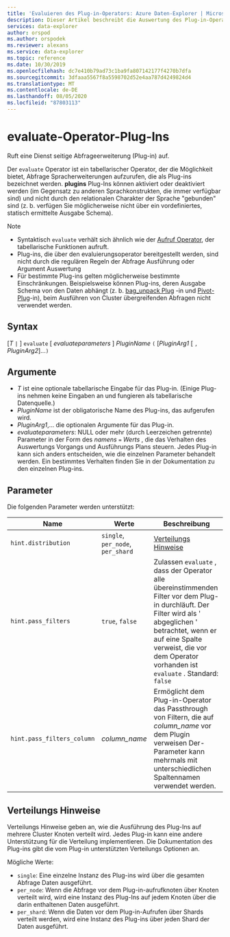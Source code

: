 ```yaml
---
title: 'Evaluieren des Plug-in-Operators: Azure Daten-Explorer | Microsoft-Dokumentation'
description: Dieser Artikel beschreibt die Auswertung des Plug-in-Operators in Azure Daten-Explorer.
services: data-explorer
author: orspod
ms.author: orspodek
ms.reviewer: alexans
ms.service: data-explorer
ms.topic: reference
ms.date: 10/30/2019
ms.openlocfilehash: dc7e410b79ad73c1ba9fa807142177f4270b7dfa
ms.sourcegitcommit: 3dfaaa5567f8a5598702d52e4aa787d4249824d4
ms.translationtype: MT
ms.contentlocale: de-DE
ms.lasthandoff: 08/05/2020
ms.locfileid: "87803113"
---
```

# <a name="evaluate-operator-plugins"></a>evaluate-Operator-Plug-Ins

Ruft eine Dienst seitige Abfrageerweiterung (Plug-in) auf.

Der `evaluate` Operator ist ein tabellarischer Operator, der die Möglichkeit bietet, Abfrage Spracherweiterungen aufzurufen, die als Plug-ins bezeichnet werden. **plugins** Plug-Ins können aktiviert oder deaktiviert werden (im Gegensatz zu anderen Sprachkonstrukten, die immer verfügbar sind) und nicht durch den relationalen Charakter der Sprache "gebunden" sind (z. b. verfügen Sie möglicherweise nicht über ein vordefiniertes, statisch ermittelte Ausgabe Schema).

> [!NOTE]
> * Syntaktisch `evaluate` verhält sich ähnlich wie der [Aufruf Operator](./invokeoperator.md), der tabellarische Funktionen aufruft.
> * Plug-ins, die über den evaluierungsoperator bereitgestellt werden, sind nicht durch die regulären Regeln der Abfrage Ausführung oder Argument Auswertung
> * Für bestimmte Plug-ins gelten möglicherweise bestimmte Einschränkungen. Beispielsweise können Plug-ins, deren Ausgabe Schema von den Daten abhängt (z. b. [bag_unpack Plug](./bag-unpackplugin.md) -in und [Pivot-Plug](./pivotplugin.md)-in), beim Ausführen von Cluster übergreifenden Abfragen nicht verwendet werden.

## <a name="syntax"></a>Syntax 

[*T* `|` ] `evaluate` [ *evaluateparameters* ] *PluginName* `(` [*PluginArg1* [ `,` *PluginArg2*]...`)`

## <a name="arguments"></a>Argumente

* *T* ist eine optionale tabellarische Eingabe für das Plug-in. (Einige Plug-ins nehmen keine Eingaben an und fungieren als tabellarische Datenquelle.)
* *PluginName* ist der obligatorische Name des Plug-ins, das aufgerufen wird.
* *PluginArg1*,... die optionalen Argumente für das Plug-in.
* *evaluateparameters*: NULL oder mehr (durch Leerzeichen getrennte) Parameter in der Form des *namens* `=` *Werts* , die das Verhalten des Auswertungs Vorgangs und Ausführungs Plans steuern. Jedes Plug-in kann sich anders entscheiden, wie die einzelnen Parameter behandelt werden. Ein bestimmtes Verhalten finden Sie in der Dokumentation zu den einzelnen Plug-ins.  

## <a name="parameters"></a>Parameter

Die folgenden Parameter werden unterstützt: 

  |Name                |Werte                           |Beschreibung                                |
  |--------------------|---------------------------------|-------------------------------------------|
  |`hint.distribution` |`single`, `per_node`, `per_shard`| [Verteilungs Hinweise](#distribution-hints) |
  |`hint.pass_filters` |`true`, `false`| Zulassen `evaluate` , dass der Operator alle übereinstimmenden Filter vor dem Plug-in durchläuft. Der Filter wird als ' abgeglichen ' betrachtet, wenn er auf eine Spalte verweist, die vor dem Operator vorhanden ist `evaluate` . Standard: `false` |
  |`hint.pass_filters_column` |*column_name*| Ermöglicht dem Plug-in-Operator das Passthrough von Filtern, die auf *column_name* vor dem Plugin verweisen Der-Parameter kann mehrmals mit unterschiedlichen Spaltennamen verwendet werden. |

## <a name="distribution-hints"></a>Verteilungs Hinweise

Verteilungs Hinweise geben an, wie die Ausführung des Plug-Ins auf mehrere Cluster Knoten verteilt wird. Jedes Plug-in kann eine andere Unterstützung für die Verteilung implementieren. Die Dokumentation des Plug-ins gibt die vom Plug-in unterstützten Verteilungs Optionen an.

Mögliche Werte:

* `single`: Eine einzelne Instanz des Plug-ins wird über die gesamten Abfrage Daten ausgeführt.
* `per_node`: Wenn die Abfrage vor dem Plug-in-aufrufknoten über Knoten verteilt wird, wird eine Instanz des Plug-Ins auf jedem Knoten über die darin enthaltenen Daten ausgeführt.
* `per_shard`: Wenn die Daten vor dem Plug-in-Aufrufen über Shards verteilt werden, wird eine Instanz des Plug-ins über jeden Shard der Daten ausgeführt.
